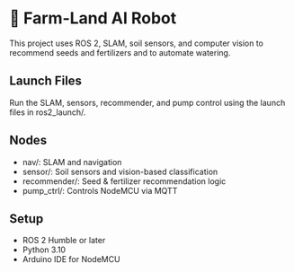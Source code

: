 
# 🤖 Farm-Land AI Robot  
This project uses ROS 2, SLAM, soil sensors, and computer vision to recommend seeds and fertilizers and to automate watering.

## Launch Files
Run the SLAM, sensors, recommender, and pump control using the launch files in ros2_launch/.

## Nodes
- nav/: SLAM and navigation
- sensor/: Soil sensors and vision-based classification
- recommender/: Seed & fertilizer recommendation logic
- pump_ctrl/: Controls NodeMCU via MQTT

## Setup
- ROS 2 Humble or later
- Python 3.10
- Arduino IDE for NodeMCU
